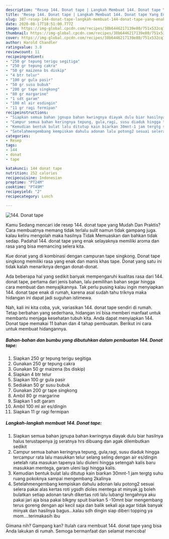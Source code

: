 ```yaml
---
description: "Resep 144. Donat tape | Langkah Membuat 144. Donat tape Yang Enak dan Simpel"
title: "Resep 144. Donat tape | Langkah Membuat 144. Donat tape Yang Enak dan Simpel"
slug: 387-resep-144-donat-tape-langkah-membuat-144-donat-tape-yang-enak-dan-simpel
date: 2020-08-17T18:51:00.777Z
image: https://img-global.cpcdn.com/recipes/38b6446217139e80/751x532cq70/144-donat-tape-foto-resep-utama.jpg
thumbnail: https://img-global.cpcdn.com/recipes/38b6446217139e80/751x532cq70/144-donat-tape-foto-resep-utama.jpg
cover: https://img-global.cpcdn.com/recipes/38b6446217139e80/751x532cq70/144-donat-tape-foto-resep-utama.jpg
author: Harold Chandler
ratingvalue: 3.8
reviewcount: 11
recipeingredient:
- "250 gr tepung terigu segitiga"
- "250 gr tepung cakra"
- "50 gr maizena bs diskip"
- "4 btr telur"
- "100 gr gula pasir"
- "50 gr susu bubuk"
- "200 gr tape singkong"
- "80 gr margarine"
- "1 sdt garam"
- "100 ml air esdingin"
- "11 gr ragi fermipan"
recipeinstructions:
- "Siapkan semua bahan jgnupa bahan kwringnya diayak dulu biar hasilnya halus terustapenya jg seratnya hrs dibuang dan agak dilembutkan sedikit"
- "Campur semua bahan keringnya tepung, gula,ragi, susu diaduk hingga tercampur rata lalu masukkan telur selang seling dengan air es/dingin setelah rata masukan tapenya lalu diuleni hingga setengah kalis baru masukkan mentega, garam uleni lagi hingga kalis."
- "Kemudian bentuk bulat lalu ditutup kain biarkan 30mnt-1 jam tergtg suhu ruang pokoknya sampai mengembang 2kalinya"
- "Setelahmengembang kempiskan dahulu adonan lalu potong2 sesuai selera pakai alas kertas roti ygsdh dioles mentega at minyak jg boleh bulatkan setiap adonan taruh dikertas roti lalu lubangi tengahnya aku pakai jari aja bisa pakai blkgny spuit biarkan 5 -10mnt biar mengembang terus goreng dengan api kecil saja dan balik sekali aja agar tidak banyak minyak dan hasilnya bagus...kalau sdh dingin siap diberi topping ya mom....terimakasih ibu"
categories:
- Resep
tags:
- 144
- donat
- tape

katakunci: 144 donat tape 
nutrition: 252 calories
recipecuisine: Indonesian
preptime: "PT24M"
cooktime: "PT49M"
recipeyield: "2"
recipecategory: Lunch

---
```



![144. Donat tape](https://img-global.cpcdn.com/recipes/38b6446217139e80/751x532cq70/144-donat-tape-foto-resep-utama.jpg)

Kamu Sedang mencari ide resep 144. donat tape yang Mudah Dan Praktis? Cara membuatnya memang tidak terlalu sulit namun tidak gampang juga. kalau keliru mengolah maka hasilnya Tidak Memuaskan dan bahkan tidak sedap. Padahal 144. donat tape yang enak selayaknya memiliki aroma dan rasa yang bisa memancing selera kita.

Kue donat yang di kombinasi dengan campuran tape singkong. Donat tape singkong memiliki rasa yang enak dan manis khas tape. Donat yang satu ini tidak kalah menariknya dengan donat-donat.

Ada beberapa hal yang sedikit banyak mempengaruhi kualitas rasa dari 144. donat tape, pertama dari jenis bahan, lalu pemilihan bahan segar hingga cara membuat dan menyajikannya. Tak perlu pusing kalau ingin menyiapkan 144. donat tape enak di rumah, karena asal sudah tahu triknya maka hidangan ini dapat jadi suguhan istimewa.


Nah, kali ini kita coba, yuk, variasikan 144. donat tape sendiri di rumah. Tetap berbahan yang sederhana, hidangan ini bisa memberi manfaat untuk membantu menjaga kesehatan tubuh kita. Anda dapat menyiapkan 144. Donat tape memakai 11 bahan dan 4 tahap pembuatan. Berikut ini cara untuk membuat hidangannya.

<!--inarticleads1-->

##### Bahan-bahan dan bumbu yang dibutuhkan dalam pembuatan 144. Donat tape:

1. Siapkan 250 gr tepung terigu segitiga
1. Gunakan 250 gr tepung cakra
1. Gunakan 50 gr maizena (bs diskip)
1. Siapkan 4 btr telur
1. Siapkan 100 gr gula pasir
1. Sediakan 50 gr susu bubuk
1. Gunakan 200 gr tape singkong
1. Ambil 80 gr margarine
1. Siapkan 1 sdt garam
1. Ambil 100 ml air es/dingin
1. Siapkan 11 gr ragi fermipan




<!--inarticleads2-->

##### Langkah-langkah membuat 144. Donat tape:

1. Siapkan semua bahan jgnupa bahan kwringnya diayak dulu biar hasilnya halus terustapenya jg seratnya hrs dibuang dan agak dilembutkan sedikit
1. Campur semua bahan keringnya tepung, gula,ragi, susu diaduk hingga tercampur rata lalu masukkan telur selang seling dengan air es/dingin setelah rata masukan tapenya lalu diuleni hingga setengah kalis baru masukkan mentega, garam uleni lagi hingga kalis.
1. Kemudian bentuk bulat lalu ditutup kain biarkan 30mnt-1 jam tergtg suhu ruang pokoknya sampai mengembang 2kalinya
1. Setelahmengembang kempiskan dahulu adonan lalu potong2 sesuai selera pakai alas kertas roti ygsdh dioles mentega at minyak jg boleh bulatkan setiap adonan taruh dikertas roti lalu lubangi tengahnya aku pakai jari aja bisa pakai blkgny spuit biarkan 5 -10mnt biar mengembang terus goreng dengan api kecil saja dan balik sekali aja agar tidak banyak minyak dan hasilnya bagus...kalau sdh dingin siap diberi topping ya mom....terimakasih ibu




Gimana nih? Gampang kan? Itulah cara membuat 144. donat tape yang bisa Anda lakukan di rumah. Semoga bermanfaat dan selamat mencoba!
